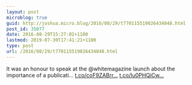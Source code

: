 ```yaml
---
layout: post
microblog: true
guid: http://joshua.micro.blog/2016/08/29/t770115519026434048.html
post_id: 35077
date: 2016-08-29T15:27:02+1100
lastmod: 2019-07-30T17:41:21+1100
type: post
url: /2016/08/29/t770115519026434048.html
---
```

It was an honour to speak at the @whitemagazine launch about the importance of a publicati… [t.co/coF9ZABrr...](https://t.co/coF9ZABrro) [t.co/Iu0PHQiCw...](https://t.co/Iu0PHQiCwE)
